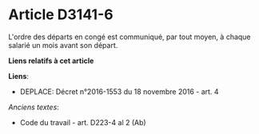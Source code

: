# Article D3141-6

L'ordre des départs en congé est communiqué, par tout moyen, à chaque salarié un mois avant son départ.

**Liens relatifs à cet article**

**Liens**:

  - DEPLACE: Décret n°2016-1553 du 18 novembre 2016 - art. 4

_Anciens textes_:

  - Code du travail - art. D223-4 al 2 (Ab)
